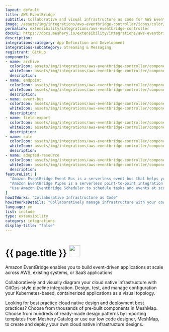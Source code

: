 ```yaml
---
layout: default
title: AWS EventBridge
subtitle: Collaborative and visual infrastructure as code for AWS EventBridge
image: /assets/img/integrations/aws-eventbridge-controller/icons/color/aws-eventbridge-controller-color.svg
permalink: extensibility/integrations/aws-eventbridge-controller
docURL: https://docs.meshery.io/extensibility/integrations/aws-eventbridge-controller
description: 
integrations-category: App Definition and Development
integrations-subcategory: Streaming & Messaging
registrant: GitHub
components: 
- name: archive
  colorIcon: assets/img/integrations/aws-eventbridge-controller/components/archive/icons/color/archive-color.svg
  whiteIcon: assets/img/integrations/aws-eventbridge-controller/components/archive/icons/white/archive-white.svg
  description: 
- name: endpoint
  colorIcon: assets/img/integrations/aws-eventbridge-controller/components/endpoint/icons/color/endpoint-color.svg
  whiteIcon: assets/img/integrations/aws-eventbridge-controller/components/endpoint/icons/white/endpoint-white.svg
  description: 
- name: event-bus
  colorIcon: assets/img/integrations/aws-eventbridge-controller/components/event-bus/icons/color/event-bus-color.svg
  whiteIcon: assets/img/integrations/aws-eventbridge-controller/components/event-bus/icons/white/event-bus-white.svg
  description: 
- name: field-export
  colorIcon: assets/img/integrations/aws-eventbridge-controller/components/field-export/icons/color/field-export-color.svg
  whiteIcon: assets/img/integrations/aws-eventbridge-controller/components/field-export/icons/white/field-export-white.svg
  description: 
- name: rule
  colorIcon: assets/img/integrations/aws-eventbridge-controller/components/rule/icons/color/rule-color.svg
  whiteIcon: assets/img/integrations/aws-eventbridge-controller/components/rule/icons/white/rule-white.svg
  description: 
- name: adopted-resource
  colorIcon: assets/img/integrations/aws-eventbridge-controller/components/adopted-resource/icons/color/adopted-resource-color.svg
  whiteIcon: assets/img/integrations/aws-eventbridge-controller/components/adopted-resource/icons/white/adopted-resource-white.svg
  description: 
featureList: [
  "Amazon EventBridge Event Bus is a serverless event bus that helps you receive, filter, transform, route, and deliver events.",
  "Amazon EventBridge Pipes is a serverless point-to-point integration resource that helps you connect event producers to event consumers with optional filtering, enrichment, and transformation capabilities.",
  "Use Amazon EventBridge Scheduler to schedule tasks and events at scale."
]
howItWorks: "Collaborative Infrastructure as Code"
howItWorksDetails: "Collaboratively manage infrastructure with your coworkers synchronously sharing the same designs."
language: en
list: include
type: extensibility
category: integrations
display-title: "false"
---
```

<h1>{{ page.title }} <img src="{{ page.image }}" style="width: 35px; height: 35px;" /></h1>

<p>
Amazon EventBridge enables you to build event-driven applications at scale across AWS, existing systems, or SaaS applications
</p>
<p>
    Collaboratively and visually diagram your cloud native infrastructure with GitOps-style pipeline integration. Design, test, and manage configuration your Kubernetes-based, containerized applications as a visual topology.
</p>
<p>
    Looking for best practice cloud native design and deployment best practices? Choose from thousands of pre-built components in MeshMap. Choose from hundreds of ready-made design patterns by importing templates from Meshery Catalog or use our low code designer, MeshMap, to create and deploy your own cloud native infrastructure designs.
</p>
